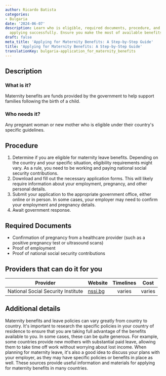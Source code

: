 ```yaml
---
author: Ricardo Batista
categories:
- Bulgaria
date: '2024-06-07'
description: Learn who is eligible, required documents, procedure, and key tips for
  applying successfully. Ensure you make the most of available benefits!
draft: false
meta_title: 'Applying for Maternity Benefits: A Step-by-Step Guide'
title: 'Applying for Maternity Benefits: A Step-by-Step Guide'
translationKey: bulgaria-application_for_maternity_benefits
---
```



## Description
### What is it?
Maternity benefits are funds provided by the government to help support families following the birth of a child. 

### Who needs it?
Any pregnant woman or new mother who is eligible under their country's specific guidelines. 

## Procedure
1. Determine if you are eligible for maternity leave benefits. Depending on the country and your specific situation, eligibility requirements might vary. As a rule, you need to be working and paying national social security contributions.
2. Download and fill out the necessary application forms. This will likely require information about your employment, pregnancy, and other personal details.
3. Submit your application to the appropriate government office, either online or in person. In some cases, your employer may need to confirm your employment and pregnancy details.
4. Await government response.

## Required Documents
- Confirmation of pregnancy from a healthcare provider (such as a positive pregnancy test or ultrasound scans)
- Proof of employment
- Proof of national social security contributions

## Providers that can do it for you

| Provider        |     Website     |     Timelines    |       Cost      |
| --------------- | --------------- |  :-------------: | :-------------: |
| National Social Security Institute      |  [nssi.bg](http://www.nssi.bg/en)       |      varies      |        varies       |

## Additional details
Maternity benefits and leave policies can vary greatly from country to country. It's important to research the specific policies in your country of residence to ensure that you are taking full advantage of the benefits available to you. In some cases, these can be quite generous. For example, some countries provide new mothers with substantial paid leave, allowing them to take time off work without worrying about lost income. When planning for maternity leave, it's also a good idea to discuss your plans with your employer, as they may have specific policies or benefits in place as well. These sources provide useful information and materials for applying for maternity benefits in many countries.